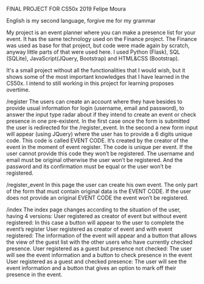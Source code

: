 FINAL PROJECT FOR CS50x 2019
Felipe Moura

English is my second language, forgive me for my grammar

My project is an event planner where you can make a presence list for your event.
It has the same technology used on the Finance project. The Finance was used as base for that project, but code were made again by scratch, anyway little parts of that were used here.
I used Python (Flask), SQL (SQLite), JavaScript(JQuery, Bootstrap) and HTML&CSS (Bootstrap).

It's a small project without all the functionalities that I would wish, but it shows some of the most important knowledges that I have learned in the CS50x. I intend to still working in this project for learning proposes overtime.



/register
The users can create an account where they have besides to provide usual information for login (username, email and password), to answer the input type radar about if they intend to create an event or check presence in one pre-existent.
In the first case once the form is submitted the user is redirected for the /register_event.
In the second a new form input will appear (using JQuery) where the user has to provide a 6 digits unique code. This code is called EVENT CODE. It’s created by the creator of the event in the moment of event register. The code is unique per event. If the user cannot provide this code they won’t be registered.
The username and email must be original otherwise the user won’t be registered. And the password and its confirmation must be equal or the user won’t be registered.

/register_event
In this page the user can create his own event. The only part of the form that must contain original data is the EVENT CODE. If the user does not provide an original EVENT CODE the event won’t be registered.

/index
The index page changes according to the situation of the user, having 4 versions:
User registered as creator of event but without event registered: In this case a button will appear to the user to complete the event’s register
User registered as creator of event and with event registered: The information of the event will appear and a button that allows the view of the guest list with the other users who have currently checked presence.
User registered as a guest but presence not checked: The user will see the event information and a button to check presence in the event
User registered as a guest and checked presence: The user will see the event information and a button that gives an option to mark off their presence in the event.
